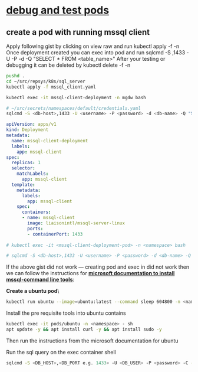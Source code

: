 # **[debug and test pods](https://medium.com/@shambhand2020/create-the-various-debug-or-test-pod-inside-kubernetes-cluster-e4862c767b96)**

## create a pod with running mssql client

Apply following gist by clicking on view raw and run kubectl apply -f <gist raw file link> -n <namespace> Once deployment created you can exec into pod and run sqlcmd -S <db-host>,1433 -U <username> -P <password> -d <db-name> -Q "SELECT * FROM <table_name>" After your testing or debugging it can be deleted by kubectl delete -f <gist raw file link> -n <namespace>

```bash
pushd .
cd ~/src/repsys/k8s/sql_server
kubectl apply -f mssql_client.yaml

kubectl exec -it mssql-client-deployment -n mgdw bash

# ~/src/secrets/namespaces/default/credentials.yaml 
sqlcmd -S <db-host>,1433 -U <username> -P <password> -d <db-name> -Q "SELECT * FROM <table_name>"
```

```yaml
apiVersion: apps/v1
kind: Deployment
metadata:
  name: mssql-client-deployment
  labels:
    app: mssql-client
spec:
  replicas: 1
  selector:
    matchLabels:
      app: mssql-client
  template:
    metadata:
      labels:
        app: mssql-client
    spec:
      containers:
      - name: mssql-client
        image: liaisonintl/mssql-server-linux
        ports:
        - containerPort: 1433
        
# kubectl exec -it <mssql-client-deployment-pod> -n <namespace> bash

# sqlcmd -S <db-host>,1433 -U <username> -P <password> -d <db-name> -Q "SELECT * FROM <table_name>"

```

If the above gist did not work — creating pod and exec in did not work then we can follow the instructions for **[microsoft documentation to install mssql-command line tools](https://learn.microsoft.com/en-us/sql/linux/quickstart-install-connect-ubuntu?view=sql-server-ver16&tabs=ubuntu2204#tools)**:

**Create a ubuntu pod**\

```bash
kubectl run ubuntu --image=ubuntu:latest --command sleep 604800 -n <namespace>
```

Install the pre requisite tools into ubuntu contains

```bash
kubectl exec -it pods/ubuntu -n <namespace> - sh
apt update -y && apt install curl -y && apt install sudo -y
```

Then run the instructions from the microsoft documentation for ubuntu

Run the sql query on the exec container shell

```bash
sqlcmd -S <DB_HOST>,<DB_PORT e.g. 1433> -U <DB_USER> -P <password> -C -d messaging -Q "<sql query>";
```
